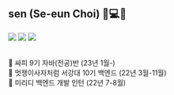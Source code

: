 
## sen (Se-eun Choi) 👩💻🔥

<div align=left>
  <img src="https://img.shields.io/badge/springboot-6DB33F?style=for-the-badge&logo=springboot&logoColor=white">
  <img src="https://img.shields.io/badge/django-092E20?style=for-the-badge&logo=django&logoColor=white">
  <img src="https://img.shields.io/badge/mysql-4479A1?style=for-the-badge&logo=mysql&logoColor=white">
</div>

<br/>

🤍 싸피 9기 자바(전공)반 (23년 1월-) <br>
🤍 멋쟁이사자처럼 서강대 10기 백엔드 (22년 3월-11월)<br>
🤍 미리디 백엔드 개발 인턴 (22년 7-8월)
  
<!--  [![Anurag's GitHub stats](https://github-readme-stats.vercel.app/api?username=dahyen0o&theme=onedark)](https://github.com/anuraghazra/github-readme-stats)
 -->
<!--  [![Top Langs](https://github-readme-stats.vercel.app/api/top-langs/?username=dahyen0o&theme=onedark&layout=compact)](https://github.com/anuraghazra/github-readme-stats) -->



